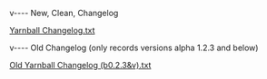 v---- New, Clean, Changelog

[Yarnball Changelog.txt](https://github.com/BlueberryYum-Scratch/Changelogs/files/8587567/Yarnball.Changelog.txt)

v----  Old Changelog (only records versions alpha 1.2.3 and below)

[Old Yarnball Changelog (b0.2.3&v).txt](https://github.com/BlueberryYum-Scratch/Changelogs/files/8387125/Old.Yarnball.Changelog.b0.2.3.txt)
